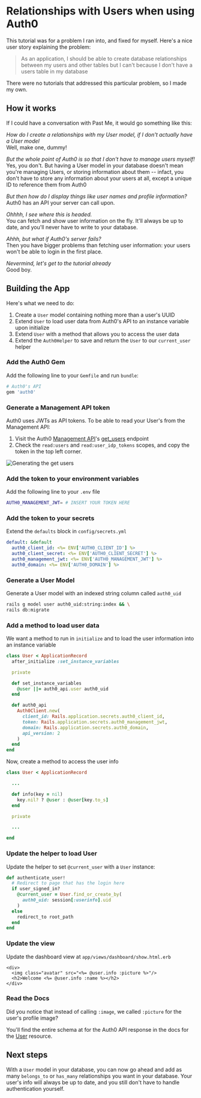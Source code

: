 # Relationships with Users when using Auth0

This tutorial was for a problem I ran into, and fixed for myself. Here's a nice user story explaining the problem:

> As an application, I should be able to create database
> relationships between my users and other tables but I can't
> because I don't have a users table in my database

There were no tutorials that addressed this particular problem, so I made my own.


## How it works

If I could have a conversation with Past Me, it would go something like this:

*How do I create a relationships with my User model, if I don't actually have a User model*  
Well, make one, dummy!  

*But the whole point of Auth0 is so that I don't have to manage users myself!*  
Yes, you don't. But having a User model in your database doesn't mean you're managing Users, or storing information about them -- infact, you don't have to store any information about your users at all, except a unique ID to reference them from Auth0

*But then how do I display things like user names and profile information?*  
Auth0 has an API your server can call upon.

*Ohhhh, I see where this is headed.*  
You can fetch and show user information on the fly. It'll always be up to date, and you'll never have to write to your database.

*Ahhh, but what if Auth0's server fails?*  
Then you have bigger problems than fetching user information: your users won't be able to login in the first place.

*Nevermind, let's get to the tutorial already*  
Good boy.

## Building the App

Here's what we need to do:

1. Create a `User` model containing nothing more than a user's UUID
2. Extend `User` to load user data from Auth0's API to an instance variable upon initialize
3. Extend `User` with a method that allows you to access the user data
4. Extend the `Auth0Helper` to save and return the `User` to our `current_user` helper

### Add the Auth0 Gem

Add the following line to your `Gemfile` and run `bundle`:
```ruby
# Auth0's API
gem 'auth0'
```

### Generate a Management API token

Auth0 uses JWTs as API tokens. To be able to read your User's from the Management API:

1. Visit the Auth0 [Management API](https://auth0.com/docs/api/management/v2)'s [get_users](https://auth0.com/docs/api/management/v2#!/Users/get_users) endpoint
2. Check the `read:users` and `read:user_idp_tokens` scopes, and copy the token in the top left corner.

![Generating the get users](http://g.recordit.co/OpGpEozmsv.gif)

### Add the token to your environment variables

Add the following line to your `.env` file

```bash
AUTH0_MANAGEMENT_JWT= # INSERT YOUR TOKEN HERE
```

### Add the token to your secrets

Extend the `defaults` block in `config/secrets.yml`

```yaml
default: &default
  auth0_client_id: <%= ENV['AUTH0_CLIENT_ID'] %>
  auth0_client_secret: <%= ENV['AUTH0_CLIENT_SECRET'] %>
  auth0_management_jwt: <%= ENV['AUTH0_MANAGEMENT_JWT'] %>
  auth0_domain: <%= ENV['AUTH0_DOMAIN'] %>
```

### Generate a User Model

Generate a User model with an indexed string column called `auth0_uid`

```bash
rails g model user auth0_uid:string:index && \
rails db:migrate
```

### Add a method to load user data

We want a method to run in `initialize` and to load the user information into an instance variable

```ruby
class User < ApplicationRecord
  after_initialize :set_instance_variables

  private

  def set_instance_variables
    @user ||= auth0_api.user auth0_uid
  end

  def auth0_api
    Auth0Client.new(
      client_id: Rails.application.secrets.auth0_client_id,
      token: Rails.application.secrets.auth0_management_jwt,
      domain: Rails.application.secrets.auth0_domain,
      api_version: 2
    )
  end
end
```

Now, create a method to access the user info

```ruby
class User < ApplicationRecord

  ...

  def info(key = nil)
    key.nil? ? @user : @user[key.to_s]
  end

  private

  ...

end

```

### Update the helper to load User

Update the helper to set `@current_user` with a `User` instance:

```ruby
def authenticate_user!
  # Redirect to page that has the login here
  if user_signed_in?
    @current_user = User.find_or_create_by(
      auth0_uid: session[:userinfo].uid
    )
  else
    redirect_to root_path
  end
end
```

### Update the view

Update the dashboard view at `app/views/dashboard/show.html.erb`

```
<div>
  <img class="avatar" src="<%= @user.info :picture %>"/>
  <h2>Welcome <%= @user.info :name %></h2>
</div>
```

### Read the Docs

Did you notice that instead of calling `:image`, we called `:picture` for the user's profile image?

You'll find the entire schema at for the Auth0 API response in the docs for the [User](https://auth0.com/docs/api/management/v2#!/Users/get_users) resource.


## Next steps

With a `User` model in your database, you can now go ahead and add as many `belongs_to` or `has_many` relationships you want in your database. Your user's info will always be up to date, and you still don't have to handle authentication yourself.
